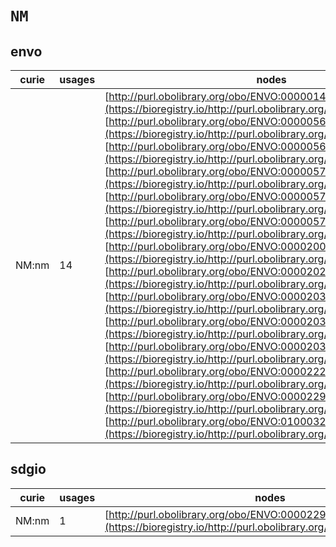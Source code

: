 # `NM`

## envo

| curie   |   usages | nodes                                                                                                                                                                                                                                                                                                                                                                                                                                                                                                                                                                                                                                                                                                                                                                                                                                                                                                                                                                                                                                                                                                                                                                                                                                                                                                                                                                                                                                                                                                                                                                                                                                                                                                |
|---------|----------|------------------------------------------------------------------------------------------------------------------------------------------------------------------------------------------------------------------------------------------------------------------------------------------------------------------------------------------------------------------------------------------------------------------------------------------------------------------------------------------------------------------------------------------------------------------------------------------------------------------------------------------------------------------------------------------------------------------------------------------------------------------------------------------------------------------------------------------------------------------------------------------------------------------------------------------------------------------------------------------------------------------------------------------------------------------------------------------------------------------------------------------------------------------------------------------------------------------------------------------------------------------------------------------------------------------------------------------------------------------------------------------------------------------------------------------------------------------------------------------------------------------------------------------------------------------------------------------------------------------------------------------------------------------------------------------------------|
| NM:nm   |       14 | [http://purl.obolibrary.org/obo/ENVO:00000144](https://bioregistry.io/http://purl.obolibrary.org/obo/ENVO:00000144), [http://purl.obolibrary.org/obo/ENVO:00000568](https://bioregistry.io/http://purl.obolibrary.org/obo/ENVO:00000568), [http://purl.obolibrary.org/obo/ENVO:00000569](https://bioregistry.io/http://purl.obolibrary.org/obo/ENVO:00000569), [http://purl.obolibrary.org/obo/ENVO:00000570](https://bioregistry.io/http://purl.obolibrary.org/obo/ENVO:00000570), [http://purl.obolibrary.org/obo/ENVO:00000571](https://bioregistry.io/http://purl.obolibrary.org/obo/ENVO:00000571), [http://purl.obolibrary.org/obo/ENVO:00000572](https://bioregistry.io/http://purl.obolibrary.org/obo/ENVO:00000572), [http://purl.obolibrary.org/obo/ENVO:00002009](https://bioregistry.io/http://purl.obolibrary.org/obo/ENVO:00002009), [http://purl.obolibrary.org/obo/ENVO:00002020](https://bioregistry.io/http://purl.obolibrary.org/obo/ENVO:00002020), [http://purl.obolibrary.org/obo/ENVO:00002031](https://bioregistry.io/http://purl.obolibrary.org/obo/ENVO:00002031), [http://purl.obolibrary.org/obo/ENVO:00002032](https://bioregistry.io/http://purl.obolibrary.org/obo/ENVO:00002032), [http://purl.obolibrary.org/obo/ENVO:00002037](https://bioregistry.io/http://purl.obolibrary.org/obo/ENVO:00002037), [http://purl.obolibrary.org/obo/ENVO:00002227](https://bioregistry.io/http://purl.obolibrary.org/obo/ENVO:00002227), [http://purl.obolibrary.org/obo/ENVO:00002297](https://bioregistry.io/http://purl.obolibrary.org/obo/ENVO:00002297), [http://purl.obolibrary.org/obo/ENVO:01000320](https://bioregistry.io/http://purl.obolibrary.org/obo/ENVO:01000320) |
## sdgio

| curie   |   usages | nodes                                                                                                               |
|---------|----------|---------------------------------------------------------------------------------------------------------------------|
| NM:nm   |        1 | [http://purl.obolibrary.org/obo/ENVO:00002297](https://bioregistry.io/http://purl.obolibrary.org/obo/ENVO:00002297) |
